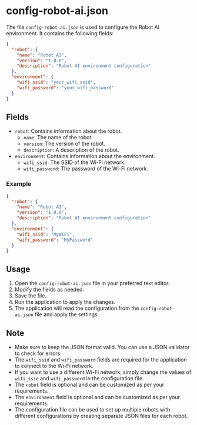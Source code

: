 # config-robot-ai.json

The file `config-robot-ai.json` is used to configure the Robot AI environment. It contains the following fields:

```json
{
  "robot": {
    "name": "Robot AI",
    "version": "1.0.0",
    "description": "Robot AI environment configuration"
  },
  "environment": {
    "wifi_ssid": "your_wifi_ssid",
    "wifi_password": "your_wifi_password"
  }
}
```
## Fields
- `robot`: Contains information about the robot.
  - `name`: The name of the robot.
  - `version`: The version of the robot.
  - `description`: A description of the robot.
- `environment`: Contains information about the environment.
  - `wifi_ssid`: The SSID of the Wi-Fi network.
  - `wifi_password`: The password of the Wi-Fi network.

### Example
```json
{
  "robot": {
    "name": "Robot AI",
    "version": "1.0.0",
    "description": "Robot AI environment configuration"
  },
  "environment": {
    "wifi_ssid": "MyWiFi",
    "wifi_password": "MyPassword"
  }
}
```

## Usage

1. Open the `config-robot-ai.json` file in your preferred text editor.
2. Modify the fields as needed.
3. Save the file.
4. Run the application to apply the changes.
5. The application will read the configuration from the `config-robot-ai.json` file and apply the settings.


## Note
- Make sure to keep the JSON format valid. You can use a JSON validator to check for errors.
- The `wifi_ssid` and `wifi_password` fields are required for the application to connect to the Wi-Fi network.
- If you want to use a different Wi-Fi network, simply change the values of `wifi_ssid` and `wifi_password` in the configuration file.
- The `robot` field is optional and can be customized as per your requirements.
- The `environment` field is optional and can be customized as per your requirements.
- The configuration file can be used to set up multiple robots with different configurations by creating separate JSON files for each robot.